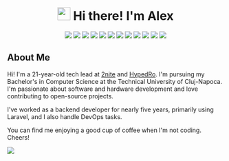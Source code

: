 <!-- Heading -->
<h1 align="center"><img src = "https://raw.githubusercontent.com/MartinHeinz/MartinHeinz/master/wave.gif" width = 30px> Hi there! I'm Alex</h1>

<p align="center">
  <!-- Languages -->
  <img src="https://img.shields.io/badge/php-%23777BB4.svg?style=flat-square&logo=php&logoColor=white"/>
  <img src="https://img.shields.io/badge/dart-%230175C2.svg?style=flat-square&logo=dart&logoColor=white"/>
  <img src="https://img.shields.io/badge/c-%2300599C.svg?style=flat-square&logo=c&logoColor=white"/>
  <img src="https://img.shields.io/badge/Java-ED8B00?style=flat-square&logo=openjdk&logoColor=white"/>
  <img src="https://img.shields.io/badge/mysql-%2300f.svg?style=flat-square&logo=mysql&logoColor=white"/>
  <img src="https://img.shields.io/badge/-MongoDB-13aa52?style=flat-square&logo=mongodb&logoColor=white"/>
  <!-- Frameworks -->
  <img src="https://img.shields.io/badge/-Laravel-F55247?style=flat-square&logo=Laravel&logoColor=white"/>
  <img src="https://img.shields.io/badge/Flutter-%2302569B.svg?style=flat-square&logo=Flutter&logoColor=white"/>
  <img src="https://img.shields.io/badge/-Vue.js-42B883?style=flat-square&logo=Vue.js&logoColor=white"/>
  <img src="https://img.shields.io/badge/Raylib-FFFFFF.svg?style=flat-square&logo=raylib&logoColor=black"/>
  <img src="https://img.shields.io/badge/-Arduino-00979D?style=flat-square&logo=Arduino&logoColor=white"/>
  <!-- Tehnologies -->
  <img src="https://img.shields.io/badge/nginx-%23009639.svg?style=flat-square&logo=nginx&logoColor=white"/>
</p>

## About Me

Hi! I'm a 21-year-old tech lead at [2nite](https://2nite.ro) and [HypedRo](https://hyped-ro.com). I'm pursuing my Bachelor's in Computer Science at the Technical University of Cluj-Napoca. I'm passionate about software and hardware development and love contributing to open-source projects.

I've worked as a backend developer for nearly five years, primarily using Laravel, and I also handle DevOps tasks.

You can find me enjoying a good cup of coffee when I'm not coding. Cheers!

<a href="mailto:grigorescu.aleex@gmail.com"><img src="https://img.shields.io/badge/Contact-D14836.svg?style=for-the-badge&logo=GMail&logoColor=white"/></a>
  
